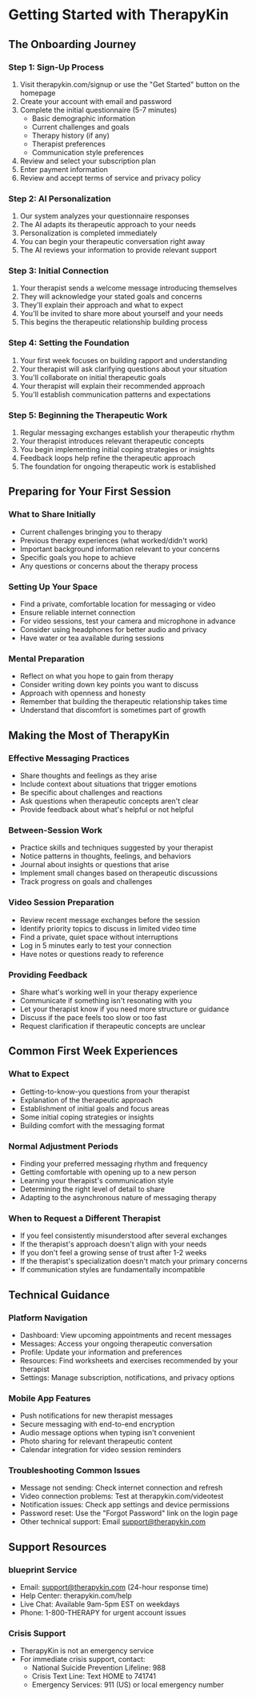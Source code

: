 # Getting Started with TherapyKin

## The Onboarding Journey

### Step 1: Sign-Up Process
1. Visit therapykin.com/signup or use the "Get Started" button on the homepage
2. Create your account with email and password
3. Complete the initial questionnaire (5-7 minutes)
   - Basic demographic information
   - Current challenges and goals
   - Therapy history (if any)
   - Therapist preferences
   - Communication style preferences
4. Review and select your subscription plan
5. Enter payment information
6. Review and accept terms of service and privacy policy

### Step 2: AI Personalization
1. Our system analyzes your questionnaire responses
2. The AI adapts its therapeutic approach to your needs
3. Personalization is completed immediately
4. You can begin your therapeutic conversation right away
5. The AI reviews your information to provide relevant support

### Step 3: Initial Connection
1. Your therapist sends a welcome message introducing themselves
2. They will acknowledge your stated goals and concerns
3. They'll explain their approach and what to expect
4. You'll be invited to share more about yourself and your needs
5. This begins the therapeutic relationship building process

### Step 4: Setting the Foundation
1. Your first week focuses on building rapport and understanding
2. Your therapist will ask clarifying questions about your situation
3. You'll collaborate on initial therapeutic goals
4. Your therapist will explain their recommended approach
5. You'll establish communication patterns and expectations

### Step 5: Beginning the Therapeutic Work
1. Regular messaging exchanges establish your therapeutic rhythm
2. Your therapist introduces relevant therapeutic concepts
3. You begin implementing initial coping strategies or insights
4. Feedback loops help refine the therapeutic approach
5. The foundation for ongoing therapeutic work is established

## Preparing for Your First Session

### What to Share Initially
- Current challenges bringing you to therapy
- Previous therapy experiences (what worked/didn't work)
- Important background information relevant to your concerns
- Specific goals you hope to achieve
- Any questions or concerns about the therapy process

### Setting Up Your Space
- Find a private, comfortable location for messaging or video
- Ensure reliable internet connection
- For video sessions, test your camera and microphone in advance
- Consider using headphones for better audio and privacy
- Have water or tea available during sessions

### Mental Preparation
- Reflect on what you hope to gain from therapy
- Consider writing down key points you want to discuss
- Approach with openness and honesty
- Remember that building the therapeutic relationship takes time
- Understand that discomfort is sometimes part of growth

## Making the Most of TherapyKin

### Effective Messaging Practices
- Share thoughts and feelings as they arise
- Include context about situations that trigger emotions
- Be specific about challenges and reactions
- Ask questions when therapeutic concepts aren't clear
- Provide feedback about what's helpful or not helpful

### Between-Session Work
- Practice skills and techniques suggested by your therapist
- Notice patterns in thoughts, feelings, and behaviors
- Journal about insights or questions that arise
- Implement small changes based on therapeutic discussions
- Track progress on goals and challenges

### Video Session Preparation
- Review recent message exchanges before the session
- Identify priority topics to discuss in limited video time
- Find a private, quiet space without interruptions
- Log in 5 minutes early to test your connection
- Have notes or questions ready to reference

### Providing Feedback
- Share what's working well in your therapy experience
- Communicate if something isn't resonating with you
- Let your therapist know if you need more structure or guidance
- Discuss if the pace feels too slow or too fast
- Request clarification if therapeutic concepts are unclear

## Common First Week Experiences

### What to Expect
- Getting-to-know-you questions from your therapist
- Explanation of the therapeutic approach
- Establishment of initial goals and focus areas
- Some initial coping strategies or insights
- Building comfort with the messaging format

### Normal Adjustment Periods
- Finding your preferred messaging rhythm and frequency
- Getting comfortable with opening up to a new person
- Learning your therapist's communication style
- Determining the right level of detail to share
- Adapting to the asynchronous nature of messaging therapy

### When to Request a Different Therapist
- If you feel consistently misunderstood after several exchanges
- If the therapist's approach doesn't align with your needs
- If you don't feel a growing sense of trust after 1-2 weeks
- If the therapist's specialization doesn't match your primary concerns
- If communication styles are fundamentally incompatible

## Technical Guidance

### Platform Navigation
- Dashboard: View upcoming appointments and recent messages
- Messages: Access your ongoing therapeutic conversation
- Profile: Update your information and preferences
- Resources: Find worksheets and exercises recommended by your therapist
- Settings: Manage subscription, notifications, and privacy options

### Mobile App Features
- Push notifications for new therapist messages
- Secure messaging with end-to-end encryption
- Audio message options when typing isn't convenient
- Photo sharing for relevant therapeutic content
- Calendar integration for video session reminders

### Troubleshooting Common Issues
- Message not sending: Check internet connection and refresh
- Video connection problems: Test at therapykin.com/videotest
- Notification issues: Check app settings and device permissions
- Password reset: Use the "Forgot Password" link on the login page
- Other technical support: Email support@therapykin.com

## Support Resources

### blueprint Service
- Email: support@therapykin.com (24-hour response time)
- Help Center: therapykin.com/help
- Live Chat: Available 9am-5pm EST on weekdays
- Phone: 1-800-THERAPY for urgent account issues

### Crisis Support
- TherapyKin is not an emergency service
- For immediate crisis support, contact:
  - National Suicide Prevention Lifeline: 988
  - Crisis Text Line: Text HOME to 741741
  - Emergency Services: 911 (US) or local emergency number
